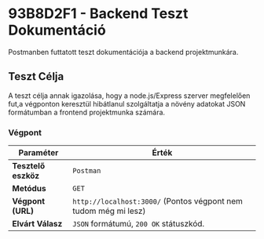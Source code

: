 # 93B8D2F1 - Backend Teszt Dokumentáció

Postmanben futtatott teszt dokumentációja a backend projektmunkára.

## Teszt Célja

A teszt célja annak igazolása, hogy a node.js/Express szerver megfelelően fut,a végponton keresztül hibátlanul szolgáltatja a  növény adatokat JSON formátumban a frontend projektmunka számára.

### Végpont

| Paraméter | Érték |
| --- | --- |
| **Tesztelő eszköz** | `Postman` |
| **Metódus** | `GET` |
| **Végpont (URL)** | `http://localhost:3000/` (Pontos végpont nem tudom még mi lesz) |
| **Elvárt Válasz** | `JSON` formátumú, `200 OK` státuszkód. |
